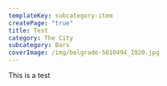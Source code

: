```yaml
---
templateKey: subcategory-item
createPage: "true"
title: Test
category: The City
subcategory: Bars
coverImage: /img/belgrade-5010494_1920.jpg
---
```

This is a test